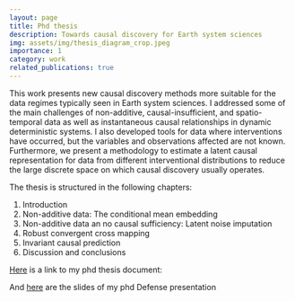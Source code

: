 ```yaml
---
layout: page
title: Phd thesis
description: Towards causal discovery for Earth system sciences
img: assets/img/thesis_diagram_crop.jpeg
importance: 1
category: work
related_publications: true
---
```


This work presents new causal discovery methods more suitable for the data regimes
typically seen in Earth system sciences. I addressed some of the main challenges of
non-additive, causal-insufficient, and spatio-temporal data as well as instantaneous causal
relationships in dynamic deterministic systems. I also developed tools for data where
interventions have occurred, but the variables and observations affected are not known.
Furthermore, we present a methodology to estimate a latent causal representation for data
from different interventional distributions to reduce the large discrete space on which
causal discovery usually operates.

The thesis is structured in the following chapters: 

1. Introduction
2. Non-additive data: The conditional mean embedding
3. Non-additive data an no causal sufficiency: Latent noise imputation
4. Robust convergent cross mapping
5. Invariant causal prediction
6. Discussion and conclusions

[Here](https://hdl.handle.net/10550/91721) is a link to my phd thesis document: 


And [here](../assets/pdf/Defensa_tesis_v2.pdf) are the slides of my phd Defense presentation 

